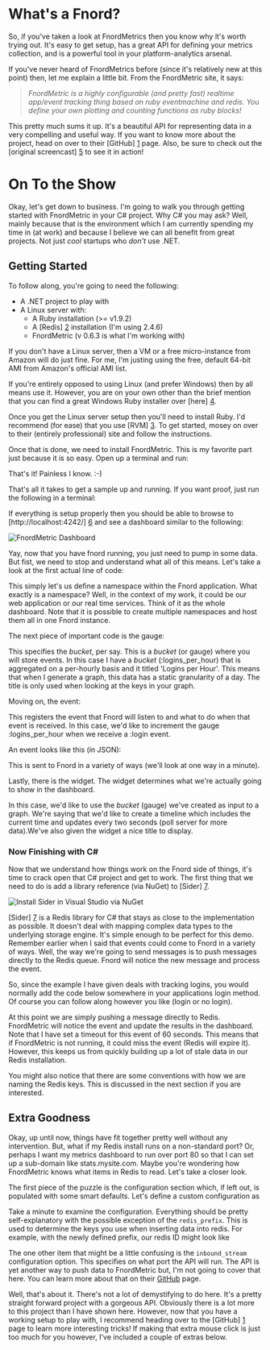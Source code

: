 # What's a Fnord?
So, if you've taken a look at FnordMetrics then you know why it's worth
trying out. It's easy to get setup, has a great API for defining your
metrics collection, and is a powerful tool in your platform-analytics
arsenal. 

If you've never heard of FnordMetrics before (since it's relatively new at
this point) then, let me explain a little bit. From the FnordMetric site, it
says:

> _FnordMetric is a highly configurable (and pretty fast) realtime app/event 
> tracking thing based on ruby eventmachine and redis. You define your own 
> plotting and counting functions as ruby blocks!_

This pretty much sums it up. It's a beautiful API for representing data in
a very compelling and useful way. If you want to know more about the project, 
head on over to their [GitHub] [1] page. Also, be sure to check out the
[original screencast] [5] to see it in action!


# On To the Show
Okay, let's get down to business. I'm going to walk you through getting started
with FnordMetric in your C# project. Why C# you may ask? Well, mainly because
that is the environment which I am currently spending my time in (at work) and 
because I believe we can all benefit from great projects. Not just _cool_ 
startups who _don't_ use .NET.

## Getting Started

To follow along, you're going to need the following:

* A .NET project to play with
* A Linux server with:
  * A Ruby installation (>= v1.9.2)
  * A [Redis] [2] installation (I'm using 2.4.6)
  * FnordMetric (v 0.6.3 is what I'm working with)

If you don't have a Linux server, then a VM or a free micro-instance from
Amazon will do just fine. For me, I'm justing using the free, default 64-bit
AMI from Amazon's official AMI list.

If you're entirely opposed to using Linux (and prefer Windows) then by all
means use it. However, you are on your own other than the brief mention that
you can find a great Windows Ruby installer over [here] [4].

Once you get the Linux server setup then you'll need to install Ruby. I'd
recommend (for ease) that you use [RVM] [3]. To get started, mosey on
over to their (entirely professional) site and follow the instructions. 

Once that is done, we need to install FnordMetric. This is my favorite part
just because it is so easy. Open up a terminal and run:

<script src="https://gist.github.com/3388516.js?file=gem-install.sh">
</script>

That's it! Painless I know. :-)

<script src="https://gist.github.com/3388516.js?file=first-fnord.rb">
</script>

That's all it takes to get a sample up and running. If you want proof, just run
the following in a terminal:

<script src="https://gist.github.com/3388516.js?file=run-fnord.sh">
</script>

If everything is setup properly then you should be able to browse to
[http://localhost:4242/] [6] and see a dashboard similar to the following:

![FnordMetric Dashboard][8]

Yay, now that you have fnord running, you just need to pump in some data. But
fist, we need to stop and understand what all of this means. Let's take a look
at the first actual line of code:

<script src="https://gist.github.com/3388516.js?file=fnord-namespace.rb">
</script>

This simply let's us define a namespace within the Fnord application. What 
exactly is a namespace? Well, in the context of my work, it could be our web
application or our real time services. Think of it as the whole dashboard. Note
that it is possible to create multiple namespaces and host them all in one
Fnord instance. 

The next piece of important code is the gauge:

<script src="https://gist.github.com/3388516.js?file=fnord-guage.rb">
</script>

This specifies the *bucket*, per say. This is a *bucket* (or gauge) where you
will store events. In this case I have a *bucket* (:logins_per_hour) that is
aggregated on a per-hourly basis and it titled 'Logins per Hour'. This means
that when I generate a graph, this data has a static granularity of a day. The
title is only used when looking at the keys in your graph.

Moving on, the event:

<script src="https://gist.github.com/3388516.js?file=fnord-event.rb">
</script>

This registers the event that Fnord will listen to and what to do when that
event is received. In this case, we'd like to increment the gauge :logins_per_hour
when we receive a :login event. 

An event looks like this (in JSON):
<script src="https://gist.github.com/3388516.js?file=JSON.js">
</script>
This is sent to Fnord in a variety of ways (we'll look at one way in a minute).

Lastly, there is the widget. The widget determines what we're actually going
to show in the dashboard.

<script src="https://gist.github.com/3388516.js?file=fnord-widget.rb">
</script>

In this case, we'd like to use the *bucket* (gauge) we've created as input to
a graph. We're saying that we'd like to create a timeline which includes the
current time and updates every two seconds (poll server for more data).We've
also given the widget a nice title to display.

<h3>Now Finishing with C#</h3>

Now that we understand how things work on the Fnord side of things, it's time
to crack open that C# project and get to work. The first thing that we need to
do is add a library reference (via NuGet) to [Sider] [7].

![Install Sider in Visual Studio via NuGet][9]

[Sider] [7] is a Redis library for C# that stays as close to the implementation
as possible. It doesn't deal with mapping complex data types to the underlying
storage engine. It's simple enough to be perfect for this demo. Remember earlier
when I said that events could come to Fnord in a variety of ways. Well, the way
we're going to send messages is to push messages directly to the Redis queue.
Fnord will notice the new message and process the event.

So, since the example I have given deals with tracking logins, you would
normally add the code below somewhere in your applications login method. Of
course you can follow along however you like (login or no login).

<script src="https://gist.github.com/3388516.js?file=redis-push.cs">
</script>

At this point we are simply pushing a message directly to Redis. FnordMetric will
notice the event and update the results in the dashboard. Note that I have
set a timeout for this event of 60 seconds. This means that if FnordMetric is not
running, it could miss the event (Redis will expire it). However, this keeps us 
from quickly building up a lot of stale data in our Redis installation.

You might also notice that there are some conventions with how we are naming the
Redis keys. This is discussed in the next section if you are interested.


## Extra Goodness

 Okay, up until now, things have fit together pretty well without any
 intervention. But, what if my Redis install runs on a non-standard port? Or,
 perhaps I want my metrics dashboard to run over port 80 so that I can set
 up a sub-domain like stats.mysite.com. Maybe you're wondering how FnordMetric
 knows what items in Redis to read. Let's take a closer look. 

 The first piece of the puzzle is the configuration section which, if left
 out, is populated with some smart defaults. Let's define a custom
 configuration as

<script src="https://gist.github.com/3388516.js?file=fnord-configuration.rb">
</script>

Take a minute to examine the configuration. Everything should be pretty
self-explanatory with the possible exception of the `redis_prefix`. This
is used to determine the keys you use when inserting data into redis. For
example, with the newly defined prefix, our redis ID might look like

<script src="https://gist.github.com/3388613.js?file=redis-queue-name.cs">
</script>

The one other item that might be a little confusing is the `inbound_stream`
configuration option. This specifies on what port the API will run. The API
is yet another way to push data to FnordMetric but, I'm not going to cover
that here. You can learn more about that on their [GitHub][1] page. 

Well, that's about it. There's not a lot of demystifying to do here. It's a
pretty straight forward project with a gorgeous API. Obviously there is a lot
more to this project than I have shown here. However, now that you have a
working setup to play with, I recommend heading over to the [GitHub] [1] page
to learn more interesting tricks! If making that extra mouse click is just
too much for you however, I've included a couple of extras below.


  [1]: http://github.com/paulasmuth/fnordmetric
  [2]: http://redis.io
  [3]: http://beginrescueend.com
  [4]: http://rubyinstaller.org/
  [5]: http://www.screenr.com/KiJs
  [6]: http://localhost:4242/
  [7]: http://github.com/chakrit/sider
  [8]: /blog-files/fnord-1.png
  [9]: /blog-files/fnord-2.png
